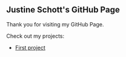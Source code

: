 ## Justine Schott's GitHub Page

Thank you for visiting my GitHub Page.

Check out my projects:
- [First project](https://justineschott.github.io/firstproject/)